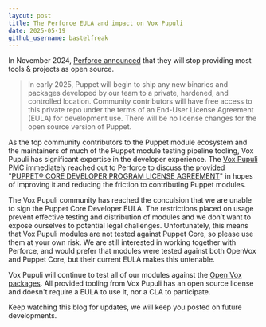 ```yaml
---
layout: post
title: The Perforce EULA and impact on Vox Pupuli
date: 2025-05-19
github_username: bastelfreak
---
```


In November 2024, [Perforce announced](https://www.puppet.com/blog/open-source-puppet-updates-2025) that they will stop providing most tools & projects as open source.

> In early 2025, Puppet will begin to ship any new binaries and packages developed by our team to a private, hardened, and controlled location.
> Community contributors will have free access to this private repo under the terms of an End-User License Agreement (EULA) for development use. There will be no license changes for the open source version of Puppet.

As the top community contributors to the Puppet module ecosystem and the maintainers of much of the Puppet module testing pipeline tooling, Vox Pupuli has significant expertise in the developer experience.
The [Vox Pupuli PMC](https://voxpupuli.org/elections/) immediately reached out to Perforce to discuss the [provided](https://github.com/voxpupuli/community-triage/issues/29) "[PUPPET® CORE DEVELOPER PROGRAM LICENSE AGREEMENT](https://www.perforce.com/system/files/2025-02/Puppet-Core-Developer-Program-License-Agreement.pdf)" in hopes of improving it and reducing the friction to contributing Puppet modules.

The Vox Pupuli community has reached the conculsion that we are unable to sign the Puppet Core Developer EULA.
The restrictions placed on usage prevent effective testing and distribution of modules and we don’t want to expose ourselves to potential legal challenges.
Unfortunately, this means that Vox Pupuli modules are not tested against Puppet Core, so please use them at your own risk.
We are still interested in working together with Perforce, and would prefer that modules were tested against both OpenVox and Puppet Core, but their current EULA makes this untenable.

Vox Pupuli will continue to test all of our modules against the [Open Vox packages](https://voxpupuli.org/openvox/).
All provided tooling from Vox Pupuli has an open source license and doesn't require a EULA to use it, nor a CLA to participate.

Keep watching this blog for updates, we will keep you posted on future developments.
